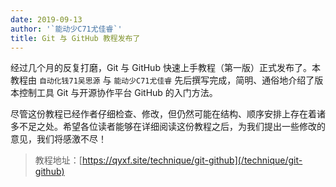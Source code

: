 ```yaml
---
date: 2019-09-13
author: '`能动少C71尤佳睿`'
title: Git 与 GitHub 教程发布了
---
```


经过几个月的反复打磨，Git 与 GitHub 快速上手教程（第一版）正式发布了。本教程由 `自动化钱71吴思源` 与 `能动少C71尤佳睿` 先后撰写完成，简明、通俗地介绍了版本控制工具 Git 与开源协作平台 GitHub 的入门方法。

尽管这份教程已经作者仔细检查、修改，但仍然可能在结构、顺序安排上存在着诸多不足之处。希望各位读者能够在详细阅读这份教程之后，为我们提出一些修改的意见，我们将感激不尽！

> 教程地址：[https://qyxf.site/technique/git-github](/technique/git-github)

